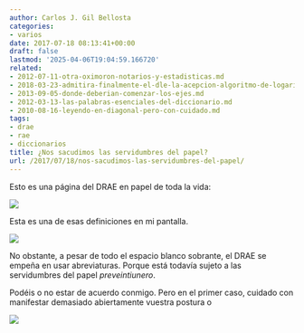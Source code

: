 ```yaml
---
author: Carlos J. Gil Bellosta
categories:
- varios
date: 2017-07-18 08:13:41+00:00
draft: false
lastmod: '2025-04-06T19:04:59.166720'
related:
- 2012-07-11-otra-oximoron-notarios-y-estadisticas.md
- 2018-03-23-admitira-finalmente-el-dle-la-acepcion-algoritmo-de-logaritmo.md
- 2013-09-05-donde-deberian-comenzar-los-ejes.md
- 2012-03-13-las-palabras-esenciales-del-diccionario.md
- 2010-08-16-leyendo-en-diagonal-pero-con-cuidado.md
tags:
- drae
- rae
- diccionarios
title: ¿Nos sacudimos las servidumbres del papel?
url: /2017/07/18/nos-sacudimos-las-servidumbres-del-papel/
---
```


Esto es una página del DRAE en papel de toda la vida:

![](/wp-uploads/2017/07/drae_papel.jpg)

Esta es una de esas definiciones en mi pantalla.

![](/wp-uploads/2017/07/drae_web.jpg)

No obstante, a pesar de todo el espacio blanco sobrante, el DRAE se empeña en usar abreviaturas. Porque está todavía sujeto a las servidumbres del papel _preveintiunero_.

Podéis o no estar de acuerdo conmigo. Pero en el primer caso, cuidado con manifestar demasiado abiertamente vuestra postura o

![](/wp-uploads/2017/07/hilo_twitter.png#center)